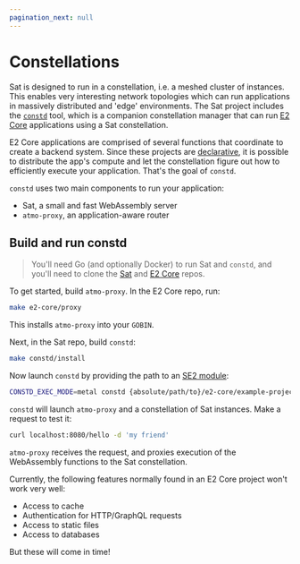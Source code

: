 ```yaml
---
pagination_next: null
---
```


# Constellations

Sat is designed to run in a constellation, i.e. a meshed cluster of instances. This enables very interesting network topologies which can run applications in massively distributed and 'edge' environments. The Sat project includes the [`constd`](https://github.com/suborbital/sat/tree/main/constd) tool, which is a companion constellation manager that can run [E2 Core](../e2-core/e2-core.md) applications using a Sat constellation.

E2 Core applications are comprised of several functions that coordinate to create a backend system. Since these projects are [declarative](https://atmo.suborbital.dev/concepts/the-directive), it is possible to distribute the app's compute and let the constellation figure out how to efficiently execute your application. That's the goal of `constd`.

`constd` uses two main components to run your application:

- Sat, a small and fast WebAssembly server
- `atmo-proxy`, an application-aware router

## Build and run constd

> You'll need Go (and optionally Docker) to run Sat and `constd`, and you'll need to clone the [Sat](https://github.com/suborbital/sat) and [E2 Core](https://github.com/suborbital/atmo) repos.

To get started, build `atmo-proxy`. In the E2 Core repo, run:

```bash
make e2-core/proxy
```

This installs `atmo-proxy` into your `GOBIN`.

Next, in the Sat repo, build `constd`:

```bash
make constd/install
```

Now launch `constd` by providing the path to an [SE2 module](docs/e2-core/usage/build-your-application.md):

```bash
CONSTD_EXEC_MODE=metal constd {absolute/path/to}/e2-core/example-project/runnables.wasm.zip
```

`constd` will launch `atmo-proxy` and a constellation of Sat instances. Make a request to test it:

```bash
curl localhost:8080/hello -d 'my friend'
```

`atmo-proxy` receives the request, and proxies execution of the WebAssembly functions to the Sat constellation.

Currently, the following features normally found in an E2 Core project won't work very well:

- Access to cache
- Authentication for HTTP/GraphQL requests
- Access to static files
- Access to databases

But these will come in time!
